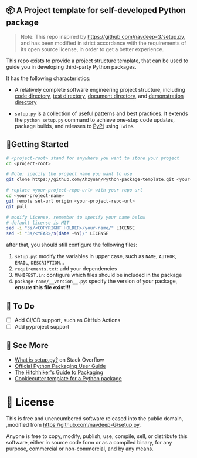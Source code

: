 ## 📦 A Project template for self-developed Python package

> Note: This repo inspired by https://github.com/navdeep-G/setup.py, and has been modified in strict accordance with the requirements of its open source license, in order to get a better experience.

This repo exists to provide a project structure template, that can be used to guide you in developing third-party Python packages.

It has the following characteristics:

- A relatively complete software engineering project structure, including [code directory](package-name), [test directory](tests), [document directory](docs), and [demonstration directory](examples)

- `setup.py` is a collection of useful patterns and best practices. It extends the `python setup.py` command to achieve one-step code updates, package builds, and releases to [PyPi](https://pypi.org/) using `Twine`.

## 🔨Getting Started

```bash
# <project-root> stand for anywhere you want to store your project
cd <project-root> 

# Note: specify the project name you want to use
git clone https://github.com/Ahzyuan/Python-package-template.git <your-project-name>

# replace <your-project-repo-url> with your repo url
cd <your-project-name>
git remote set-url origin <your-project-repo-url>
git pull 

# modify License, remember to specify your name below
# default license is MIT
sed -i "3s/<COPYRIGHT HOLDER>/your-name/" LICENSE
sed -i "3s/<YEAR>/$(date +%Y)/" LICENSE
```
after that, you should still configure the following files:
1. `setup.py`: modify the variables in upper case, such as `NAME`, `AUTHOR`, `EMAIL`, `DESCRIPTION`...
2. `requirements.txt`: add your dependencies
3. `MANIFEST.in`: configure which files should be included in the package
4. `package-name/__version__.py`: specify the version of your package, **ensure this file exist!!!**

## 📑 To Do

- [ ] Add CI/CD support, such as GitHub Actions
- [ ] Add pyproject support

## 👀 See More

- [What is setup.py?] on Stack Overflow
- [Official Python Packaging User Guide](https://packaging.python.org)
- [The Hitchhiker's Guide to Packaging]
- [Cookiecutter template for a Python package]

# 🧾 License

This is free and unencumbered software released into the public domain, ,modified from https://github.com/navdeep-G/setup.py.

Anyone is free to copy, modify, publish, use, compile, sell, or
distribute this software, either in source code form or as a compiled
binary, for any purpose, commercial or non-commercial, and by any means.

  [an example setup.py]: https://github.com/navdeep-G/setup.py/blob/master/setup.py
  [PyPi]: https://docs.python.org/3/distutils/packageindex.html
  [Twine]: https://pypi.python.org/pypi/twine
  [image]: https://farm1.staticflickr.com/628/33173824932_58add34581_k_d.jpg
  [What is setup.py?]: https://stackoverflow.com/questions/1471994/what-is-setup-py
  [The Hitchhiker's Guide to Packaging]: https://the-hitchhikers-guide-to-packaging.readthedocs.io/en/latest/creation.html
  [Cookiecutter template for a Python package]: https://github.com/audreyr/cookiecutter-pypackage

